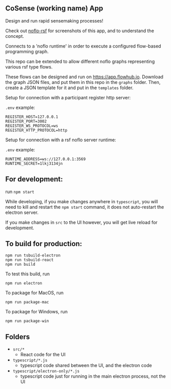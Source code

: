 ## CoSense (working name) App

Design and run rapid sensemaking processes!

Check out [noflo-rsf](https://github.com/rapid-sensemaking-framework/noflo-rsf/blob/master/README.md) for screenshots of this app, and to understand the concept.

Connects to a 'noflo runtime' in order to execute a configured flow-based programming graph.

This repo can be extended to allow different noflo graphs representing various rsf type flows.

These flows can be designed and run on https://app.flowhub.io. Download the graph JSON files, and put them in this repo in the `graphs` folder. Then, create a JSON template for it and put in the `templates` folder.


Setup for connection with a participant register http server:

`.env` example:
```
REGISTER_HOST=127.0.0.1
REGISTER_PORT=3002
REGISTER_WS_PROTOCOL=ws
REGISTER_HTTP_PROTOCOL=http
```

Setup for connection with a rsf noflo server runtime:

`.env` example:
```
RUNTIME_ADDRESS=ws://127.0.0.1:3569
RUNTIME_SECRET=1lkj3134jn
```


## For development:

run `npm start`

While developing, if you make changes anywhere in `typescript`, you will need to kill and restart the `npm start` command, it does not auto-restart the electron server.

If you make changes in `src` to the UI however, you will get live reload for development.

## To build for production:
```
npm run tsbuild-electron
npm run tsbuild-react
npm run build
```

To test this build, run
```
npm run electron
```

To package for MacOS, run
```
npm run package-mac
```

To package for Windows, run
```
npm run package-win
```

## Folders

- `src/*`
  - React code for the UI
- `typescript/*.js`
  - typescript code shared between the UI, and the electron code
- `typescript/electron-only/*.js`
  - typescript code just for running in the main electron process, not the UI
